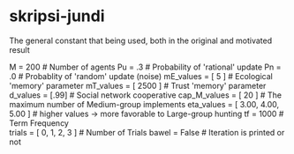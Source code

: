 # skripsi-jundi
The general constant that being used, both in the original and motivated result

M = 200					# Number of agents
Pu = .3					# Probability of 'rational' update
Pn = .0					# Probablity of 'random' update (noise)
mE_values = [ 5 ] 			# Ecological 'memory' parameter
mT_values = [ 2500 ]			# Trust 'memory' parameter
d_values = [.99]			# Social network cooperative
cap_M_values = [ 20 ]			# The maximum number of Medium-group implements
eta_values = [ 3.00, 4.00, 5.00 ]	# higher values -> more favorable to Large-group hunting
tf = 1000 				# Term Frequency	
trials = [ 0, 1, 2, 3 ]			# Number of Trials
bawel = False				# Iteration is printed or not
